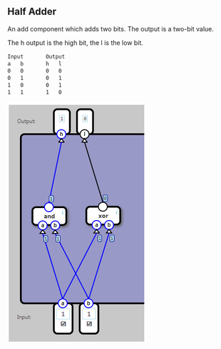 ## Half Adder

An add component which adds two bits. The output is a two-bit value.

The h output is the high bit, the l is the low bit.

	Input		Output
	a	b		h	l
	0	0		0	0
	0	1		0	1
	1	0		0	1
	1	1		1	0

![](05.png)